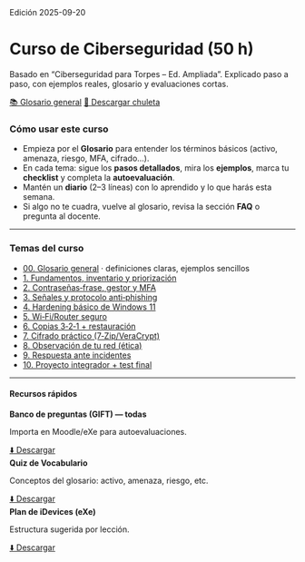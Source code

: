 <link rel="stylesheet" href="./assets/style.css">

<div class="hero">
  <span class="badge">Edición 2025-09-20</span>
  <h1>Curso de Ciberseguridad (50 h)</h1>
  <p class="small">Basado en “Ciberseguridad para Torpes – Ed. Ampliada”. Explicado paso a paso, con ejemplos reales, glosario y evaluaciones cortas.</p>
  <div class="btns">
    <a class="btn primary" href="./00-Glosario.md">📚 Glosario general</a>
    <a class="btn secondary" href="./Chuleta-Glosario.pdf">🧾 Descargar chuleta</a>
  </div>
</div>

### Cómo usar este curso
- Empieza por el **Glosario** para entender los términos básicos (activo, amenaza, riesgo, MFA, cifrado…).  
- En cada tema: sigue los **pasos detallados**, mira los **ejemplos**, marca tu **checklist** y completa la **autoevaluación**.  
- Mantén un **diario** (2–3 líneas) con lo aprendido y lo que harás esta semana.  
- Si algo no te cuadra, vuelve al glosario, revisa la sección **FAQ** o pregunta al docente.

---

### Temas del curso
<div class="index">
<ul>
  <li><a href="./00-Glosario.md">00. Glosario general</a> <span class="small">· definiciones claras, ejemplos sencillos</span></li>
  <li><a href="./01-S1-Fundamentos.md">1. Fundamentos, inventario y priorización</a></li>
  <li><a href="./02-S2-Identidades-MFA.md">2. Contraseñas‑frase, gestor y MFA</a></li>
  <li><a href="./03-S3-Phishing.md">3. Señales y protocolo anti‑phishing</a></li>
  <li><a href="./04-S4-Windows11.md">4. Hardening básico de Windows 11</a></li>
  <li><a href="./05-S5-WiFi-Router.md">5. Wi‑Fi/Router seguro</a></li>
  <li><a href="./06-S6-Copias-321.md">6. Copias 3‑2‑1 + restauración</a></li>
  <li><a href="./07-S7-Cifrado.md">7. Cifrado práctico (7‑Zip/VeraCrypt)</a></li>
  <li><a href="./08-S8-Observacion-Red.md">8. Observación de tu red (ética)</a></li>
  <li><a href="./09-S9-Incidentes.md">9. Respuesta ante incidentes</a></li>
  <li><a href="./10-S10-Proyecto-Test.md">10. Proyecto integrador + test final</a></li>
</ul>
</div>

---

#### Recursos rápidos
<div class="grid">
  <div class="card">
    <strong>Banco de preguntas (GIFT) — todas</strong>
    <p class="small">Importa en Moodle/eXe para autoevaluaciones.</p>
    <a class="btn" href="../quizzes/banco_preguntas_TODAS.gift">⬇️ Descargar</a>
  </div>
  <div class="card">
    <strong>Quiz de Vocabulario</strong>
    <p class="small">Conceptos del glosario: activo, amenaza, riesgo, etc.</p>
    <a class="btn" href="../quizzes/quiz_Glosario.gift">⬇️ Descargar</a>
  </div>
  <div class="card">
    <strong>Plan de iDevices (eXe)</strong>
    <p class="small">Estructura sugerida por lección.</p>
    <a class="btn" href="../exe/idesign.json">⬇️ Descargar</a>
  </div>
</div>
